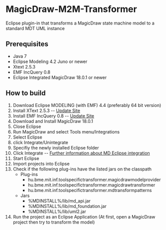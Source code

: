 # MagicDraw-M2M-Transformer
Eclipse plugin-in that transforms a MagicDraw state machine model to a standard MDT UML instance

## Prerequisites
- Java 7
- Eclipse Modeling 4.2 Juno or newer
- Xtext 2.5.3
- EMF IncQuery 0.8
- Eclipse Integrated MagicDraw 18.0.1 or newer


## How to build

1. Download Eclipse MODELING (with EMF) 4.4 (preferably 64 bit version)
2. Install XText 2.5.3 -- [Update Site](http://download.eclipse.org/modeling/tmf/xtext/updates/composite/releases/)
3. Install EMF IncQuery 0.8   -- [Update Site](http://download.eclipse.org/incquery/updates/milestone)
4. Download and Install MagicDraw 18.0.1
5. Close Eclipse
6. Run MagicDraw and select Tools menu/Integrations
  1. Select Eclipse 
  1. click Integrate/Unintegrate 
  1. Specifiy the newly installed Eclipse folder
  2. Click Integrate -- [Further information about MD Eclipse integration](http://www.nomagic.com/files/manuals/MagicDraw%20Integrations%20UserGuide.pdf)
7. Start Eclipse
8. Import projects into Eclipse
9. Check if the following plug-ins have the listed jars on the classpath
	- Plug-ins
	  - hu.bme.mit.inf.toolspecifictransformer.magicdrawmodelprovider
	  - hu.bme.mit.inf.toolspecifictransformer.magicdrawtransformer
	  - hu.bme.mit.inf.toolspecifictransformer.mdtransformpatterns
	- Jars
		- %MDINSTALL%/lib/md_api.jar
		- %MDINSTALL%/lib/md_foundation.jar
		- %MDINSTALL%/lib/uml2.jar
10. Run the project as an Eclipse Application (At first, open a MagicDraw project then try to transform the model)
